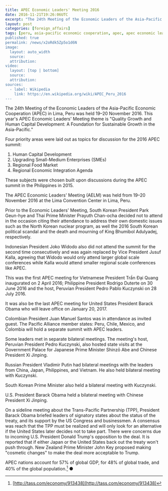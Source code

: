 ```yaml
---
title: APEC Economic Leaders' Meeting 2016
date: 2016-11-21T19:26:06UTC
excerpt: "The 24th Meeting of the Economic Leaders of the Asia-Pacific Economic Cooperation was held 19–20 November 2016 in Lima, Peru themed, Quality Growth and Human Capital Development: A Foundation for Sustainable Growth in the Asia-Pacific."
layout: post
categories: [foreign_affairs]
tags: [peru, asia-pacific economic cooperation, apec, apec economic leaders' meeting, aelm, apec-business advisory council, abac, pacific alliance, international monetary fund, imf, ceo summit, pedro pablo kuczynski, barack obama, vladimir putin, facebook, mark zuckerberg, christine lagarde, chile, mexico, colombia, vietnam, china, russia, japan, new zealand, united states]
published: true
permalink: /news/x2oRdk5Zp5o1d6N
image:
  layout: auto_width
  source: 
  attribution: 
video:
  layout: [top | bottom]
  source: 
  attribution: 
sources:
  - label: Wikipedia
    link: https://en.wikipedia.org/wiki/APEC_Peru_2016
---
```


The 24th Meeting of the Economic Leaders of the Asia-Pacific Economic Cooperation (APEC) in Lima, Peru was held 19–20 November 2016.
This year's APEC Economic Leaders' Meeting theme is "Quality Growth and Human Capital Development: A Foundation for Sustainable Growth in the Asia-Pacific."

Four priority areas were laid out as topics for discussion for the 2016 APEC summit:

1. Human Capital Development
2. Upgrading Small-Medium Enterprises (SMEs)
3. Regional Food Market
4. Regional Economic Integration Agenda

These subjects were chosen built upon discussions during the APEC summit in the Philippines in 2015.

The APEC Economic Leaders' Meeting (AELM) was held from 19–20 November 2016 at the Lima Convention Center in Lima, Peru.

Prior to the Economic Leaders' Meeting, South Korean President Park Geun-hye and Thai Prime Minister Prayuth Chan-ocha decided not to attend in the occasion citing their attendance to address their own domestic issues such as the North Korean nuclear program, as well the 2016 South Korean political scandal and the death and mourning of King Bhumibol Adulyadej, respectively.

Indonesian President Joko Widodo also did not attend the summit for the second time consecutively and was again replaced by Vice President Jusuf Kalla, agreeing that Widodo would only attend larger global scale conferences while Kalla would attend smaller regional scale conferences like APEC.

This was the first APEC meeting for Vietnamese President Trần Đại Quang inaugurated on 2 April 2016; Philippine President Rodrigo Duterte on 30 June 2016 and the host, Peruvian President Pedro Pablo Kuczynski on 28 July 2016.

It was also be the last APEC meeting for United States President Barack Obama who will leave office on January 20, 2017.

Colombian President Juan Manuel Santos was in attendance as invited guest.
The Pacific Alliance member states: Peru, Chile, Mexico, and Colombia will hold a separate summit with APEC leaders.

Some leaders met in separate bilateral meetings.
The meeting's host, Peruvian President Pedro Kuczynski, also hosted state visits at the Government Palace for Japanese Prime Minister Shinzō Abe and Chinese President Xi Jinping.

Russian President Vladimir Putin had bilateral meetings with the leaders from China, Japan, Philippines, and Vietnam.
He also held bilateral meeting with Kuczynski.

South Korean Prime Minister also held a bilateral meeting with Kuczynski.

U.S. President Barack Obama held a bilateral meeting with Chinese President Xi Jinping.

On a sideline meeting about the Trans-Pacific Partnership (TPP), President Barack Obama briefed leaders of signatory states about the status of the treaty, and its support by the US Congress and businessmen.
A consensus was reach that the TPP must be realized and will only look for an alternative if the United States later decides not to take part.
There were concerns due to incoming U.S. President Donald Trump's opposition to the deal.
It is reported that if either Japan or the United States back out the treaty won't push through.
New Zealand Prime Minister John Key proposed making "cosmetic changes" to make the deal more acceptable to Trump.

APEC nations account for 57% of global GDP, for 48% of global trade, and 40% of the global population.[^1]
&#x25cf;

[^1]: [http://tass.com/economy/913438](http://tass.com/economy/913438)